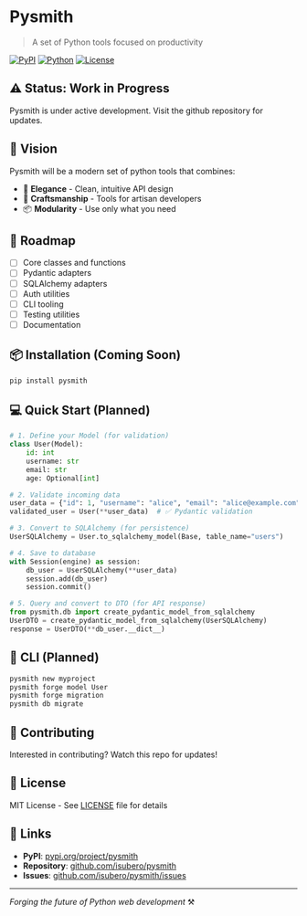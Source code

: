 # Pysmith

> A set of Python tools focused on productivity

[![PyPI](https://img.shields.io/pypi/v/pysmith.svg)](https://pypi.org/project/pysmith/)
[![Python](https://img.shields.io/pypi/pyversions/pysmith.svg)](https://pypi.org/project/pysmith/)
[![License](https://img.shields.io/pypi/l/pysmith.svg)](https://github.com/isubero/pysmith/blob/main/LICENSE)

## ⚠️ Status: Work in Progress

Pysmith is under active development. Visit the github repository for updates.

## 🎯 Vision

Pysmith will be a modern set of python tools that combines:

- 🎨 **Elegance** - Clean, intuitive API design
- 🔧 **Craftsmanship** - Tools for artisan developers
- 📦 **Modularity** - Use only what you need

## 🚀 Roadmap

- [ ] Core classes and functions
- [ ] Pydantic adapters
- [ ] SQLAlchemy adapters
- [ ] Auth utilities
- [ ] CLI tooling
- [ ] Testing utilities
- [ ] Documentation

## 📦 Installation (Coming Soon)

```bash
pip install pysmith
```

## 💻 Quick Start (Planned)

```python
# 1. Define your Model (for validation)
class User(Model):
    id: int
    username: str
    email: str
    age: Optional[int]

# 2. Validate incoming data
user_data = {"id": 1, "username": "alice", "email": "alice@example.com", "age": 30}
validated_user = User(**user_data)  # ✅ Pydantic validation

# 3. Convert to SQLAlchemy (for persistence)
UserSQLAlchemy = User.to_sqlalchemy_model(Base, table_name="users")

# 4. Save to database
with Session(engine) as session:
    db_user = UserSQLAlchemy(**user_data)
    session.add(db_user)
    session.commit()

# 5. Query and convert to DTO (for API response)
from pysmith.db import create_pydantic_model_from_sqlalchemy
UserDTO = create_pydantic_model_from_sqlalchemy(UserSQLAlchemy)
response = UserDTO(**db_user.__dict__)
```

## 🔨 CLI (Planned)

```bash
pysmith new myproject
pysmith forge model User
pysmith forge migration
pysmith db migrate
```

## 🤝 Contributing

Interested in contributing? Watch this repo for updates!

## 📄 License

MIT License - See [LICENSE](LICENSE) file for details

## 🔗 Links

- **PyPI**: [pypi.org/project/pysmith](https://pypi.org/project/pysmith)
- **Repository**: [github.com/isubero/pysmith](https://github.com/isubero/pysmith)
- **Issues**: [github.com/isubero/pysmith/issues](https://github.com/isubero/pysmith/issues)

---

_Forging the future of Python web development_ ⚒️
